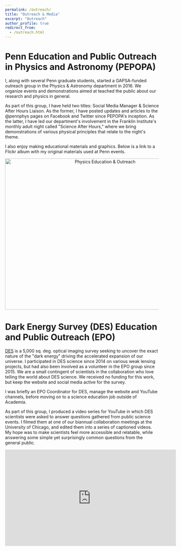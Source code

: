 ```yaml
---
permalink: /outreach/
title: "Outreach & Media"
excerpt: "Outreach"
author_profile: true
redirect_from: 
  - /outreach.html
---
```


Penn Education and Public Outreach in Physics and Astronomy (PEPOPA)
======
I, along with several Penn graduate students, started a GAPSA-funded outreach group in the Physics & Astronomy department in 2016. We organize events and demonstrations aimed at teached the public about our research and physics in general. 

As part of this group, I have held two titles: Social Media Manager & Science After Hours Liaison. As the former, I have posted updates and articles to the @pennphys pages on Facebook and Twitter since PEPOPA's inception. As the latter, I have led our department's involvement in the Franklin Institute's monthly adult night called "Science After Hours," where we bring demonstrations of various physical principles that relate to the night's theme.

I also enjoy making educational materials and graphics. Below is a link to a Flickr album with my original materials used at Penn events.

<center>
<a data-flickr-embed="true"  href="https://www.flickr.com/photos/139928212@N03/albums/72157669109921869" title="Physics Education &amp; Outreach"><img src="https://live.staticflickr.com/4707/39993837682_ce0592bfc6_z.jpg" width="640" height="494" alt="Physics Education &amp; Outreach"></a><script async src="//embedr.flickr.com/assets/client-code.js" charset="utf-8"></script>
</center>




Dark Energy Survey (DES) Education and Public Outreach (EPO)
======
[DES](https://www.darkenergysurvey.org) is a 5,000 sq. deg. optical imaging survey seeking to uncover the exact nature of the "dark energy" driving the accelerated expansion of our universe. 
I participated in DES science since 2014 on various weak lensing projects, but had also been involved as a volunteer in the EPO group since 2015. We are a small contingent of scientists in the collaboration who love telling the world about DES science. We received no funding for this work, but keep the website and social media active for the survey. 

I was briefly an EPO Coordinator for DES, manage the website and YouTube channels, before moving on to a science education job outside of Academia.

As part of this group, I produced a video series for YouTube in which DES scientists were asked to answer questions gathered from public science events. I filmed them at one of our biannual collaboration meetings at the University of Chicago, and edited them into a series of captioned videos. My hope was to make scientists feel more accessible and relatable, while answering some simple yet surprisingly common questions from the general public.



<center>
  <iframe width="560" height="315" src="https://www.youtube.com/embed/playlist?=PLq6sect2OPIiTc-bkGnBcMohYIVQ8PTfH" frameborder="0" allow="accelerometer; autoplay; encrypted-media; gyroscope; picture-in-picture" allowfullscreen></iframe>
</center>

